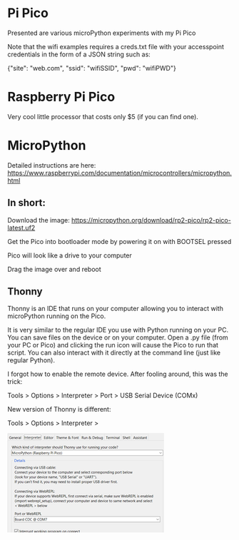 # Pi Pico
 Presented are various microPython experiments with my Pi Pico

 Note that the wifi examples requires a creds.txt file with your accesspoint credentials in the form of a JSON string such as: 

 {"site": "web.com", "ssid": "wifiSSID", "pwd": "wifiPWD"}
# Raspberry Pi Pico
Very cool little processor that costs only $5 (if you can find one). 
# MicroPython
Detailed instructions are here:
https://www.raspberrypi.com/documentation/microcontrollers/micropython.html
## In short:
Download the image:
https://micropython.org/download/rp2-pico/rp2-pico-latest.uf2

Get the Pico into bootloader mode by powering it on with BOOTSEL pressed

Pico will look like a drive to your computer

Drag the image over and reboot
## Thonny
Thonny is an IDE that runs on your computer allowing you to interact with microPython running on the Pico. 

It is very similar to the regular IDE you use with Python running on your PC. You can save files on the device or on your computer. Open a .py file (from your PC or Pico) and clicking the run icon will cause the Pico to run that script. You can also interact with it directly at the command line (just like regular Python). 

I forgot how to enable the remote device. After fooling around, this was the trick: 

Tools > Options > Interpreter > Port > USB Serial Device (COMx)

New version of Thonny is different: 

Tools > Options > Interpreter >

![](Picture1.png)



